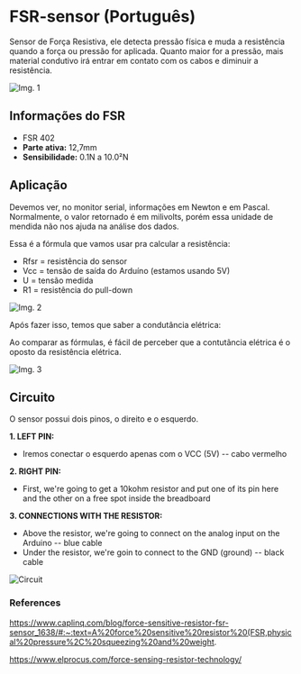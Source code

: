 # FSR-sensor (Português)
Sensor de Força Resistiva, ele detecta pressão física e muda a resistência quando a força ou pressão for aplicada. Quanto maior for a pressão, mais material condutivo irá entrar em contato com os cabos e diminuir a resistência. 

![Img. 1](https://user-images.githubusercontent.com/89589831/175841407-2f120a7c-c3ec-4b06-8f27-fa62ea024843.png)


## Informações do FSR

- FSR 402
- **Parte ativa:** 12,7mm
- **Sensibilidade:** 0.1N a 10.0²N

## Aplicação

Devemos ver, no monitor serial, informações em Newton e em Pascal. Normalmente, o valor retornado é em milivolts, porém essa unidade de mendida não nos ajuda na análise dos dados.

Essa é a fórmula que vamos usar pra calcular a resistência:
 - Rfsr = resistência do sensor
 - Vcc = tensão de saída do Arduíno (estamos usando 5V)
 - U = tensão medida
 - R1 = resistência do pull-down 


![Img. 2](https://user-images.githubusercontent.com/89589831/175950357-a65712df-8a8a-41fb-a32a-d6d6ac32dbab.png)


Após fazer isso, temos que saber a condutância elétrica:

Ao comparar as fórmulas, é fácil de perceber que a contutãncia elétrica é o oposto da resistência elétrica.

![Img. 3](https://user-images.githubusercontent.com/89589831/175951223-72508f11-a1ae-453a-a457-4676292dfc39.jpeg)


## Circuito
O sensor possui dois pinos, o direito e o esquerdo.

**1. LEFT PIN:**
- Iremos conectar o esquerdo apenas com o VCC (5V) -- cabo vermelho 


**2. RIGHT PIN:**
- First, we're going to get a 10kohm resistor and put one of its pin here and the other on a free spot inside the breadboard


**3. CONNECTIONS WITH THE RESISTOR:**
- Above the resistor, we're going to connect on the analog input on the Arduino -- blue cable
- Under the resistor, we're goin to connect to the GND (ground) -- black cable



![Circuit](https://user-images.githubusercontent.com/89589831/175819253-d190b07d-48bd-44ff-b732-99d5664948bd.jpeg)


### References
https://www.caplinq.com/blog/force-sensitive-resistor-fsr-sensor_1638/#:~:text=A%20force%20sensitive%20resistor%20(FSR,physical%20pressure%2C%20squeezing%20and%20weight.

https://www.elprocus.com/force-sensing-resistor-technology/

